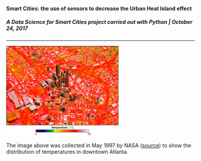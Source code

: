#### **Smart Cities: the use of sensors to decrease the Urban Heat Island effect**
##### A Data Science for Smart Cities project carried out with Python | October 24, 2017
---

<img src="/images/Atlanta_thermal.jpg" width="300" height="240"> 


The image above was collected in May 1997 by NASA ([source](https://commons.wikimedia.org/w/index.php?curid=6026139)) 
to show the distribution of temperatures in downtown Atlanta.
